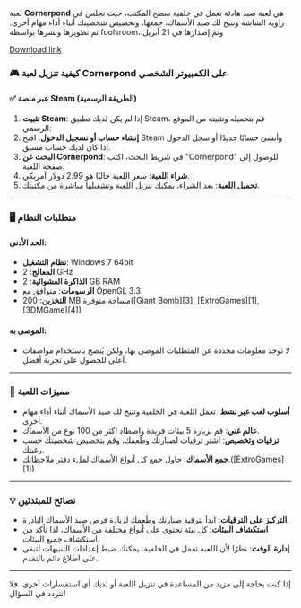 لعبة **Cornerpond** هي لعبة صيد هادئة تعمل في خلفية سطح المكتب، حيث تجلس في زاوية الشاشة وتتيح لك صيد الأسماك، جمعها، وتخصيص شخصيتك أثناء أداء مهام أخرى. تم تطويرها ونشرها بواسطة foolsroom، وتم إصدارها في 21 أبريل 



[Download link]( https://igetintopc.info/download-latest-software-setup/)






### 🎮 كيفية تنزيل لعبة Cornerpond على الكمبيوتر الشخصي

#### ✅ عبر منصة Steam (الطريقة الرسمية)

1. **تثبيت Steam**: إذا لم يكن لديك تطبيق Steam، قم بتحميله وتثبيته من الموقع الرسمي: 
2. **إنشاء حساب أو تسجيل الدخول**: افتح Steam وأنشئ حسابًا جديدًا أو سجل الدخول إذا كان لديك حساب مسبق.
3. **البحث عن Cornerpond**: في شريط البحث، اكتب "Cornerpond" للوصول إلى صفحة اللعبة.
4. **شراء اللعبة**: سعر اللعبة حاليًا هو 2.99 دولار أمريكي.
5. **تحميل اللعبة**: بعد الشراء، يمكنك تنزيل اللعبة وتشغيلها مباشرة من مكتبتك.

---

### 🖥️ متطلبات النظام

#### الحد الأدنى:

* **نظام التشغيل**: Windows 7 64bit
* **المعالج**: 2 GHz
* **الذاكرة العشوائية**: 2 GB RAM
* **الرسومات**: متوافق مع OpenGL 3.3
* **التخزين**: 200 MB مساحة متوفرة([Giant Bomb][3], [ExtroGames][1], [3DMGame][4])

#### الموصى به:

* لا توجد معلومات محددة عن المتطلبات الموصى بها، ولكن يُنصح باستخدام مواصفات أعلى للحصول على تجربة أفضل.

---

### 🌟 مميزات اللعبة

* **أسلوب لعب غير نشط**: تعمل اللعبة في الخلفية وتتيح لك صيد الأسماك أثناء أداء مهام أخرى.
* **عالم غني**: قم بزيارة 5 بيئات فريدة واصطاد أكثر من 100 نوع من الأسماك.
* **ترقيات وتخصيص**: اشترِ ترقيات لصنارتك وطُعمك، وقم بتخصيص شخصيتك حسب رغبتك.
* **جمع الأسماك**: حاول جمع كل أنواع الأسماك لملء دفتر ملاحظاتك.([ExtroGames][1])

---

### 💡 نصائح للمبتدئين

* **التركيز على الترقيات**: ابدأ بترقية صنارتك وطُعمك لزيادة فرص صيد الأسماك النادرة.
* **استكشاف البيئات**: كل بيئة تحتوي على أنواع مختلفة من الأسماك، لذا تأكد من استكشاف جميع البيئات.
* **إدارة الوقت**: نظرًا لأن اللعبة تعمل في الخلفية، يمكنك ضبط إعدادات التنبيهات لتبقى على اطلاع دائم بالتقدم.

---

إذا كنت بحاجة إلى مزيد من المساعدة في تنزيل اللعبة أو لديك أي استفسارات أخرى، فلا تتردد في السؤال!

